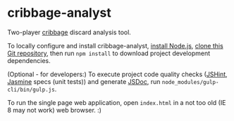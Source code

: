 # cribbage-analyst
Two-player [cribbage](https://en.wikipedia.org/wiki/Cribbage) discard analysis tool.

To locally configure and install cribbage-analyst, [install Node.js](https://nodejs.org/en/), [clone this Git repository](https://help.github.com/articles/cloning-a-repository/), then run `npm install` to download project development dependencies.

(Optional - for developers:) To execute project code quality checks ([JSHint](http://jshint.com/), [Jasmine](http://jasmine.github.io/2.4/introduction.html) specs (unit tests)) and generate [JSDoc](http://usejsdoc.org/index.html), run `node_modules/gulp-cli/bin/gulp.js`.

To run the single page web application, open `index.html` in a not too old (IE 8 may not work) web browser. :)
